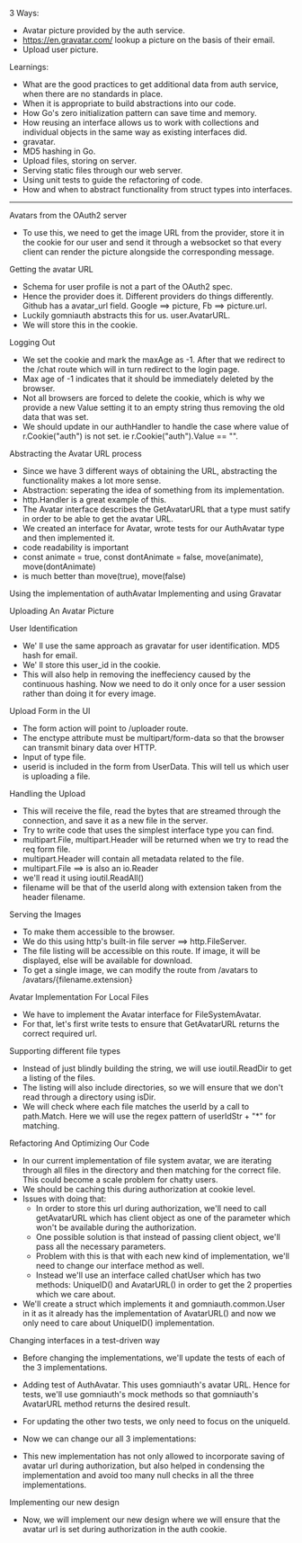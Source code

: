 3 Ways:
* Avatar picture provided by the auth service.
* https://en.gravatar.com/ lookup a picture on the basis of their email.
* Upload user picture.

Learnings:
* What are the good practices to get additional data from auth service, when there are no standards in place.
* When it is appropriate to build abstractions into our code.
* How Go's zero initialization pattern can save time and memory.
* How reusing an interface allows us to work with collections and individual objects in the same way as existing interfaces did.
* gravatar.
* MD5 hashing in Go.
* Upload files, storing on server.
* Serving static files through our web server.
* Using unit tests to guide the refactoring of code.
* How and when to abstract functionality from struct types into interfaces. 

***************************************************************************************

Avatars from the OAuth2 server

* To use this, we need to get the image URL from the provider, store it in the cookie for our user and send it through a websocket so that every client can render the picture alongside the corresponding message.

Getting the avatar URL
* Schema for user profile is not a part of the OAuth2 spec.
* Hence the provider does it. Different providers do things differently. Github has a avatar_url field. Google ==> picture, Fb ==> picture.url.
* Luckily gomniauth abstracts this for us. user.AvatarURL.
* We will store this in the cookie.

Logging Out
* We set the cookie and mark the maxAge as -1. After that we redirect to the /chat route which will in turn redirect to the login page.
* Max age of -1 indicates that it should be immediately deleted by the browser.
* Not all browsers are forced to delete the cookie, which is why we provide a new Value setting it to an empty string thus removing the old data that was set.
* We should update in our authHandler to handle the case where value of r.Cookie("auth") is not set. ie r.Cookie("auth").Value == "".

Abstracting the Avatar URL process
* Since we have 3 different ways of obtaining the URL, abstracting the functionality makes a lot more sense.
* Abstraction: seperating the idea of something from its implementation.
* http.Handler is a great example of this.
* The Avatar interface describes the GetAvatarURL that a type must satify in order to be able to get the avatar URL.
* We created an interface for Avatar, wrote tests for our AuthAvatar type and then
implemented it.
* code readability is important 
* const animate = true, const dontAnimate = false, move(animate), move(dontAnimate)
* is much better than move(true), move(false)

Using the implementation of authAvatar
Implementing and using Gravatar


Uploading An Avatar Picture

User Identification
* We' ll use the same approach as gravatar for user identification. MD5 hash for email.
* We' ll store this user_id in the cookie.
* This will also help in removing the ineffeciency caused by the continuous hashing. Now we need to do it only once for a user session rather than doing it for every image.

Upload Form in the UI
* The form action will point to /uploader route.
* The enctype attribute must be multipart/form-data so that the browser can transmit binary data over HTTP.
* Input of type file.
* userid is included in the form from UserData. This will tell us which user is uploading a file.

Handling the Upload
* This will receive the file, read the bytes that are streamed through the connection, and save it as a new file in the server.
* Try to write code that uses the simplest interface type you can find.
* multipart.File, multipart.Header will be returned when we try to read the req form file.
* multipart.Header will contain all metadata related to the file.
* multipart.File ==> is also an io.Reader
* we'll read it using ioutil.ReadAll()
* filename will be that of the userId along with extension taken from the header filename.

Serving the Images
* To make them accessible to the browser.
* We do this using http's built-in file server ==> http.FileServer.
* The file listing will be accessible on this route. If image, it will be displayed, else will be available for download. 
* To get a single image, we can modify the route from /avatars to /avatars/{filename.extension}

Avatar Implementation For Local Files
* We have to implement the Avatar interface for FileSystemAvatar.
* For that, let's first write tests to ensure that GetAvatarURL returns the correct required url.

Supporting different file types
* Instead of just blindly building the string, we will use ioutil.ReadDir to get a listing of the files.
* The listing will also include directories, so we will ensure that we don't read through a directory using isDir.
* We will check where each file matches the userId by a call to path.Match. Here we will use the regex pattern of userIdStr + "*" for matching.


Refactoring And Optimizing Our Code

* In our current implementation of file system avatar, we are iterating through all files in the directory and then matching for the correct file. This could become a scale problem for chatty users.
* We should be caching this during authorization at cookie level.
* Issues with doing that:
    * In order to store this url during authorization, we'll need to call getAvatarURL which has client object as one of the parameter which won't be available during the authorization.
    * One possible solution is that instead of passing client object, we'll pass all the necessary parameters.
    * Problem with this is that with each new kind of implementation, we'll need to change our interface method as well.
    * Instead we'll use an interface called chatUser which has two methods: UniqueID() and AvatarURL() in order to get the 2 properties which we care about.
* We'll create a struct which implements it and gomniauth.common.User in it as it already has the implementation of AvatarURL() and now we only need to care about UniqueID() implementation.


Changing interfaces in a test-driven way
* Before changing the implementations, we'll update the tests of each of the 3 implementations.
* Adding test of AuthAvatar. This uses gomniauth's avatar URL. Hence for tests, we'll use gomniauth's mock methods so that gomniauth's AvatarURL method returns the desired result.
* For updating the other two tests, we only need to focus on the uniqueId.

* Now we can change our all 3 implementations:
* This new implementation has not only allowed to incorporate saving of avatar url during authorization, but also helped in condensing the implementation and avoid too many null checks in all the three implementations.

Implementing our new design
* Now, we will implement our new design where we will ensure that the avatar url is set during authorization in the auth cookie.

